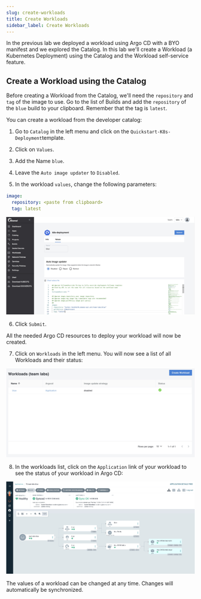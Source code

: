 ```yaml
---
slug: create-workloads
title: Create Workloads
sidebar_label: Create Workloads
---
```


In the previous lab we deployed a workload using Argo CD with a BYO manifest and we explored the Catalog. In this lab we'll create a Workload (a Kubernetes Deployment) using the Catalog and the Workload self-service feature.

## Create a Workload using the Catalog

Before creating a Workload from the Catalog, we'll need the `repository` and `tag` of the image to use. Go to the list of Builds and add the `repository` of the `blue` build to your clipboard. Remember that the tag is `latest`.

You can create a workload from the developer catalog:

1. Go to `Catalog` in the left menu and click on the `Quickstart-K8s-Deployment`template.

2. Click on `Values`.

3. Add the Name `blue`.

4. Leave the `Auto image updater` to `Disabled`.

5. In the workload `values`, change the following parameters:

```yaml
image:
  repository: <paste from clipboard>
  tag: latest
```

![workloads](../../img/workloads-1.png)

6. Click `Submit`.

All the needed Argo CD resources to deploy your workload will now be created. 

7. Click on `Workloads` in the left menu. You will now see a list of all Workloads and their status:

![workloads](../../img/workloads-2.png)

8. In the workloads list, click on the `Application` link of your workload to see the status of your workload in Argo CD:

![workloads](../../img/workloads-3.png)

The values of a workload can be changed at any time. Changes will automatically be synchronized.
